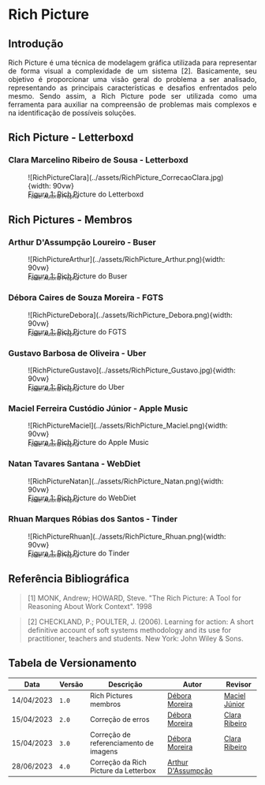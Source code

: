 # Rich Picture

## Introdução

<div style="text-align: justify; margin-bottom: 20px">
     Rich Picture é uma técnica de modelagem gráfica utilizada para representar de forma visual a complexidade de um sistema [2]. Basicamente, seu objetivo é proporcionar uma visão geral do problema a ser analisado, representando as principais características e desafios enfrentados pelo mesmo. Sendo assim, a Rich Picture pode ser utilizada como uma ferramenta para auxiliar na compreensão de problemas mais complexos e na identificação de possíveis soluções.
</div>

## Rich Picture - Letterboxd

### Clara Marcelino Ribeiro de Sousa - Letterboxd

<figure markdown>
  ![RichPictureClara](../assets/RichPicture_CorrecaoClara.jpg){width: 90vw}
  <figcaption>Figura 1: Rich Picture do Letterboxd</figcaption>
  <p style="margin-top: -10px; font-size: 10px">Fonte: Autoria Própria</p>
</figure>




## Rich Pictures - Membros

### Arthur D'Assumpção Loureiro - Buser

<figure markdown>
  ![RichPictureArthur](../assets/RichPicture_Arthur.png){width: 90vw}
  <figcaption>Figura 1: Rich Picture do Buser</figcaption>
  <p style="margin-top: -10px; font-size: 10px">Fonte: Autoria Própria</p>
</figure>

### Débora Caires de Souza Moreira - FGTS

<figure markdown>
  ![RichPictureDebora](../assets/RichPicture_Debora.png){width: 90vw}
  <figcaption>Figura 1: Rich Picture do FGTS</figcaption>
  <p style="margin-top: -10px; font-size: 10px">Fonte: Autoria Própria</p>
</figure>

### Gustavo Barbosa de Oliveira - Uber

<figure markdown>
  ![RichPictureGustavo](../assets/RichPicture_Gustavo.jpg){width: 90vw}
  <figcaption>Figura 1: Rich Picture do Uber</figcaption>
  <p style="margin-top: -10px; font-size: 10px">Fonte: Autoria Própria</p>
</figure>

### Maciel Ferreira Custódio Júnior - Apple Music

<figure markdown>
  ![RichPictureMaciel](../assets/RichPicture_Maciel.png){width: 90vw}
  <figcaption>Figura 1: Rich Picture do Apple Music</figcaption>
  <p style="margin-top: -10px; font-size: 10px">Fonte: Autoria Própria</p>
</figure>

### Natan Tavares Santana - WebDiet

<figure markdown>
  ![RichPictureNatan](../assets/RichPicture_Natan.png){width: 90vw}
  <figcaption>Figura 1: Rich Picture do WebDiet</figcaption>
  <p style="margin-top: -10px; font-size: 10px">Fonte: Autoria Própria</p>
</figure>

### Rhuan Marques Róbias dos Santos - Tinder

<figure markdown>
  ![RichPictureRhuan](../assets/RichPicture_Rhuan.png){width: 90vw}
  <figcaption>Figura 1: Rich Picture do Tinder</figcaption>
  <p style="margin-top: -10px; font-size: 10px">Fonte: Autoria Própria</p>
</figure>

## Referência Bibliográfica

> [1] MONK, Andrew; HOWARD, Steve. "The Rich Picture: A Tool for Reasoning About Work Context". 1998

> [2] CHECKLAND, P.; POULTER, J. (2006). Learning for action: A short definitive account of soft systems methodology and its use for practitioner, teachers and students. New York: John Wiley & Sons.

## Tabela de Versionamento

| Data       | Versão | Descrição             | Autor                                             | Revisor                                             |
| ---------- | ------ | --------------------- | ------------------------------------------------- | --------------------------------------------------- |
| 14/04/2023 | `1.0`  | Rich Pictures membros | [Débora Moreira](https://github.com/deboracaires) | [Maciel Júnior](https://github.com/macieljuniormax) 
| 15/04/2023 | `2.0` | Correção de erros |[Débora Moreira](https://github.com/deboracaires) | [Clara Ribeiro](https://github.com/clara-ribeiro) |
| 15/04/2023 | `3.0` | Correção de referenciamento de imagens |[Débora Moreira](https://github.com/deboracaires) | [Clara Ribeiro](https://github.com/clara-ribeiro) |
| 28/06/2023 | `4.0` | Correção da Rich Picture da Letterbox |[Arthur D'Assumpção](https://github.com/ArtAssLou) |                                    |
